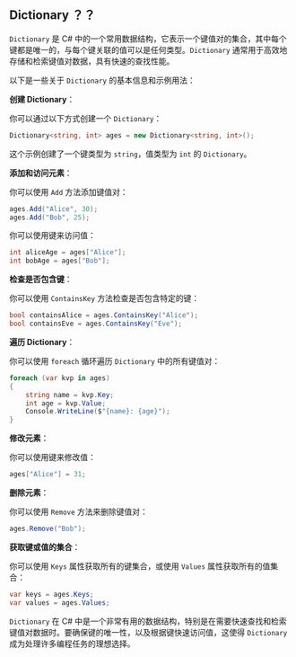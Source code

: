 
## Dictionary   ？？
`Dictionary` 是 C# 中的一个常用数据结构，它表示一个键值对的集合，其中每个键都是唯一的，与每个键关联的值可以是任何类型。`Dictionary` 通常用于高效地存储和检索键值对数据，具有快速的查找性能。

以下是一些关于 `Dictionary` 的基本信息和示例用法：

**创建 Dictionary**：

你可以通过以下方式创建一个 `Dictionary`：

```csharp
Dictionary<string, int> ages = new Dictionary<string, int>();
```

这个示例创建了一个键类型为 `string`，值类型为 `int` 的 `Dictionary`。

**添加和访问元素**：

你可以使用 `Add` 方法添加键值对：

```csharp
ages.Add("Alice", 30);
ages.Add("Bob", 25);
```

你可以使用键来访问值：

```csharp
int aliceAge = ages["Alice"];
int bobAge = ages["Bob"];
```

**检查是否包含键**：

你可以使用 `ContainsKey` 方法检查是否包含特定的键：

```csharp
bool containsAlice = ages.ContainsKey("Alice");
bool containsEve = ages.ContainsKey("Eve");
```

**遍历 Dictionary**：

你可以使用 `foreach` 循环遍历 `Dictionary` 中的所有键值对：

```csharp
foreach (var kvp in ages)
{
    string name = kvp.Key;
    int age = kvp.Value;
    Console.WriteLine($"{name}: {age}");
}
```

**修改元素**：

你可以使用键来修改值：

```csharp
ages["Alice"] = 31;
```

**删除元素**：

你可以使用 `Remove` 方法来删除键值对：

```csharp
ages.Remove("Bob");
```

**获取键或值的集合**：

你可以使用 `Keys` 属性获取所有的键集合，或使用 `Values` 属性获取所有的值集合：

```csharp
var keys = ages.Keys;
var values = ages.Values;
```

`Dictionary` 在 C# 中是一个非常有用的数据结构，特别是在需要快速查找和检索键值对数据时。要确保键的唯一性，以及根据键快速访问值，这使得 `Dictionary` 成为处理许多编程任务的理想选择。
